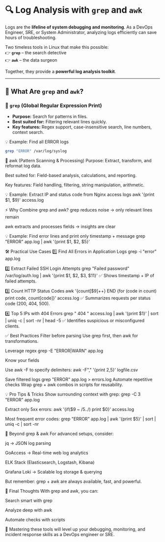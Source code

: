 # 🔍 Log Analysis with `grep` and `awk`

Logs are the **lifeline of system debugging and monitoring**. As a DevOps Engineer, SRE, or System Administrator, analyzing logs efficiently can save hours of troubleshooting.

Two timeless tools in Linux that make this possible:  
👉 **`grep`** – the search detective  
👉 **`awk`** – the data surgeon  

Together, they provide a **powerful log analysis toolkit**.

---

## 📖 What Are `grep` and `awk`?

### 🔎 `grep` (Global Regular Expression Print)
- **Purpose:** Search for patterns in files.  
- **Best suited for:** Filtering relevant lines quickly.  
- **Key features:** Regex support, case-insensitive search, line numbers, context search.  

💡 Example: Find all ERROR logs
```bash
grep "ERROR" /var/log/syslog
```
🔧 awk (Pattern Scanning & Processing)
Purpose: Extract, transform, and reformat log data.

Best suited for: Field-based analysis, calculations, and reporting.

Key features: Field handling, filtering, string manipulation, arithmetic.

💡 Example: Extract IP and status code from Nginx access logs
awk '{print $1, $9}' access.log

⚡ Why Combine grep and awk?
grep reduces noise → only relevant lines remain

awk extracts and processes fields → insights are clear

💡 Example: Find error lines and print only timestamp + message
grep "ERROR" app.log | awk '{print $1, $2, $5}'

🛠️ Practical Use Cases
1️⃣ Find All Errors in Application Logs
grep -i "error" app.log

2️⃣ Extract Failed SSH Login Attempts
grep "Failed password" /var/log/auth.log | awk '{print $1, $2, $3, $11}'
✅ Shows timestamp + IP of failed attempts.

3️⃣ Count HTTP Status Codes
awk '{count[$9]++} END {for (code in count) print code, count[code]}' access.log
✅ Summarizes requests per status code (200, 404, 500).

4️⃣ Top 5 IPs with 404 Errors
grep " 404 " access.log | awk '{print $1}' | sort | uniq -c | sort -nr | head -5
✅ Identifies suspicious or misconfigured clients.

✅ Best Practices
Filter before parsing
Use grep first, then awk for transformations.

Leverage regex
grep -E "ERROR|WARN" app.log

Know your fields

Use awk -F to specify delimiters:
awk -F"," '{print $2,$5}' logfile.csv

Save filtered logs
grep "ERROR" app.log > errors.log
Automate repetitive checks
Wrap grep + awk combos in scripts for reusability.

💡 Pro Tips & Tricks
Show surrounding context with grep:
grep -C 3 "ERROR" app.log

Extract only 5xx errors:
awk '{if($9 ~ /5../) print $0}' access.log

Most frequent error codes:
grep "ERROR" app.log | awk '{print $5}' | sort | uniq -c | sort -nr

🧩 Beyond grep & awk
For advanced setups, consider:

jq → JSON log parsing

GoAccess → Real-time web log analytics

ELK Stack (Elasticsearch, Logstash, Kibana)

Grafana Loki → Scalable log storage & querying

But remember: grep + awk are always available, fast, and powerful.


🚀 Final Thoughts
With grep and awk, you can:

Search smart with grep

Analyze deep with awk

Automate checks with scripts

🔑 Mastering these tools will level up your debugging, monitoring, and incident response skills as a DevOps engineer or SRE.

